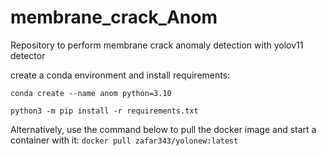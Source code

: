 # membrane_crack_Anom
Repository to perform membrane crack anomaly detection with yolov11 detector

create a conda environment and install requirements:

```conda create --name anom python=3.10```

```python3 -m pip install -r requirements.txt```

Alternatively, use the command below to pull the docker image and start a container with it:
```docker pull zafar343/yolonew:latest```
